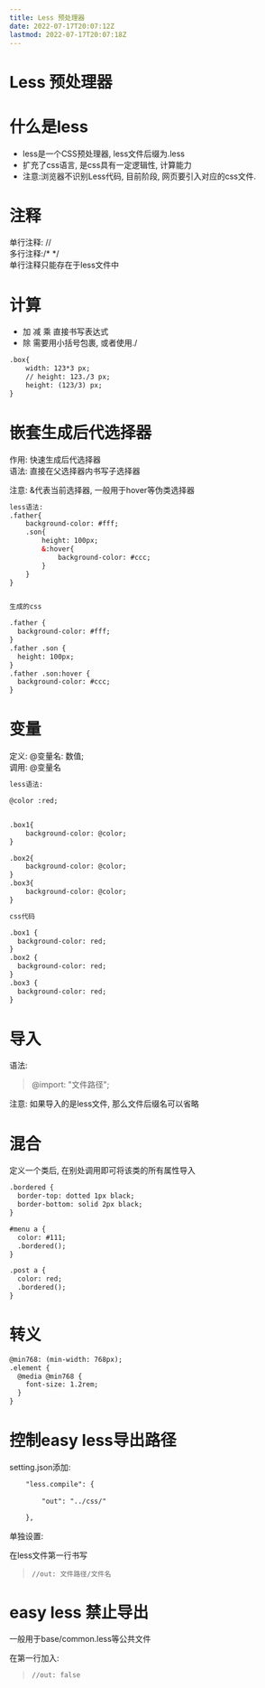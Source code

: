 ```yaml
---
title: Less 预处理器
date: 2022-07-17T20:07:12Z
lastmod: 2022-07-17T20:07:18Z
---
```


# Less 预处理器

# 什么是less

* less是一个CSS预处理器, less文件后缀为.less
* 扩充了css语言, 是css具有一定逻辑性, 计算能力
* 注意:浏览器不识别Less代码, 目前阶段, 网页要引入对应的css文件.

# 注释

单行注释: //  
多行注释:/* */  
单行注释只能存在于less文件中

# 计算

* 加 减 乘 直接书写表达式
* 除 需要用小括号包裹, 或者使用./

```html
.box{
    width: 123*3 px;
    // height: 123./3 px;
    height: (123/3) px;
}
```

# 嵌套生成后代选择器

作用: 快速生成后代选择器  
语法: 直接在父选择器内书写子选择器

注意: &代表当前选择器, 一般用于hover等伪类选择器

```html
less语法:
.father{
    background-color: #fff;
    .son{
        height: 100px;
        &:hover{
            background-color: #ccc;
        }
    }
}


生成的css

.father {
  background-color: #fff;
}
.father .son {
  height: 100px;
}
.father .son:hover {
  background-color: #ccc;
}

```

# 变量

定义: @变量名: 数值;  
调用: @变量名

```html
less语法:

@color :red;


.box1{
    background-color: @color;
}

.box2{
    background-color: @color;
}
.box3{
    background-color: @color;
}

css代码

.box1 {
  background-color: red;
}
.box2 {
  background-color: red;
}
.box3 {
  background-color: red;
}

```

# 导入

语法:

> @import: "文件路径";

注意: 如果导入的是less文件, 那么文件后缀名可以省略

# 混合

定义一个类后, 在别处调用即可将该类的所有属性导入

```html
.bordered {
  border-top: dotted 1px black;
  border-bottom: solid 2px black;
}

#menu a {
  color: #111;
  .bordered();
}

.post a {
  color: red;
  .bordered();
}
```

# 转义

```html
@min768: (min-width: 768px);
.element {
  @media @min768 {
    font-size: 1.2rem;
  }
}
```

# 控制easy less导出路径

setting.json添加:

```html
    "less.compile": {
      
        "out": "../css/"

    },
```

单独设置:

在less文件第一行书写

> `//out: 文件路径/文件名`

# easy less 禁止导出

一般用于base/common.less等公共文件

在第一行加入:

> `//out: false`
